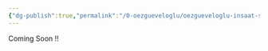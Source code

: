 ```yaml
---
{"dg-publish":true,"permalink":"/0-oezgueveloglu/oezgueveloglu-insaat-san-tic-ltd-sti/","tags":["gardenEntry"],"noteIcon":""}
---
```


Coming Soon !! 

